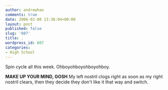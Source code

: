 ```yaml
---
author: andrewhao
comments: true
date: 2006-02-08 13:38:04+00:00
layout: post
published: false
slug: '607'
title: .
wordpress_id: 607
categories:
- High School
---
```


Spin cycle all this week.
Ohboyohboyohboyohboy.

**MAKE UP YOUR MIND, GOSH**
My left nostril clogs right as soon as my right nostril clears, then they decide they don't like it that way and switch.
